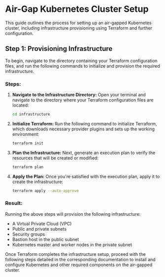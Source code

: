 # Air-Gap Kubernetes Cluster Setup

This guide outlines the process for setting up an air-gapped Kubernetes cluster, including infrastructure provisioning using Terraform and further configuration.

## Step 1: Provisioning Infrastructure

To begin, navigate to the directory containing your Terraform configuration files, and run the following commands to initialize and provision the required infrastructure.

### Steps:
1. **Navigate to the Infrastructure Directory:**
   Open your terminal and navigate to the directory where your Terraform configuration files are located:

   ```bash
   cd infrastructure
   ```

2. **Initialize Terraform:**
   Run the following command to initialize Terraform, which downloads necessary provider plugins and sets up the working environment:

   ```bash
   terraform init
   ```

3. **Plan the Infrastructure:**
   Next, generate an execution plan to verify the resources that will be created or modified:

   ```bash
   terraform plan
   ```

4. **Apply the Plan:**
   Once you're satisfied with the execution plan, apply it to create the infrastructure:

   ```bash
   terraform apply --auto-approve
   ```

### Result:
Running the above steps will provision the following infrastructure:
- A Virtual Private Cloud (VPC)
- Public and private subnets
- Security groups
- Bastion host in the public subnet
- Kubernetes master and worker nodes in the private subnet

Once Terraform completes the infrastructure setup, proceed with the following steps detailed in the corresponding documentation to install and configure Kubernetes and other required components on the air-gapped cluster.

